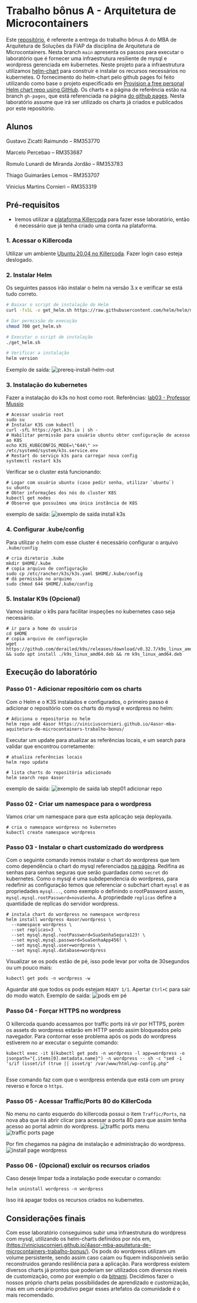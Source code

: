 # Trabalho bônus A - Arquitetura de Microcontainers

Este [repositório](https://github.com/viniciusCornieri/4asor-mba-aquitetura-de-microcontainers-trabalho-bonus/tree/main), é referente a entrega do trabalho bônus A do MBA de Arquitetura de Soluções da FIAP da disciplina de Arquitetura de Microcontainers. Nesta branch `main` apresenta os passos para executar o laboratório que é fornecer uma infraestrutura resiliente de mysql e wordpress gerenciada em kubernetes. Neste projeto para a infraestrutura utilizamos [helm-chart](https://helm.sh/) para construir e instalar os recursos necessários no kubernetes. O fornecimento do helm-chart pelo github pages foi feito utilizando como base o projeto especificado em [Provision a free personal Helm chart repo using GitHub](https://medium.com/@gerkElznik/provision-a-free-personal-helm-chart-repo-using-github-583b668d9ba4). Os charts e a página de referência estão na branch `gh-pages`, que está referenciada na página [do github pages](https://viniciuscornieri.github.io/4asor-mba-aquitetura-de-microcontainers-trabalho-bonus/). Nesta laboratório assume que irá ser utilizado os charts já criados e publicados por este repositório.

## Alunos

Gustavo Zicatti Raimundo – RM353770 

Marcelo Percebao – RM353687 

Romulo Lunardi de Miranda Jordão – RM353783 

Thiago Guimarães Lemos – RM353707 

Vinicius Martins Cornieri – RM353319 

## Pré-requisitos

* Iremos utilizar a [plataforma Killercoda](https://killercoda.com/) para fazer esse laboratório, então é necessário que já tenha criado uma conta na plataforma. 

### 1. Acessar o Killercoda 

Utilizar um ambiente [Ubuntu 20.04 no Killercoda](https://killercoda.com/playgrounds/scenario/ubuntu). Fazer login caso esteja deslogado.

### 2. Instalar Helm

Os seguintes passos irão instalar o helm na versão 3.x e verificar se está tudo correto.

```sh
# Baixar o script de instalação do Helm
curl -fsSL -o get_helm.sh https://raw.githubusercontent.com/helm/helm/main/scripts/get-helm-3

# Dar permissão de execução
chmod 700 get_helm.sh

# Executar o script de instalação
./get_helm.sh

# Verificar a instalação
helm version

```

Exemplo de saída:
![prereq-install-helm-out](docs/prereq-install-helm-out.png)

### 3. Instalação do kubernetes

Fazer a instalação do k3s no host como root. Referências: [lab03 - Professor Mussio](https://github.com/lmussio/lab-container-linux/tree/main/lab03)

```shell
# Acessar usuário root
sudo su
# Instalar K3S com kubectl
curl -sfL https://get.k3s.io | sh -
# Habilitar permissão para usuário ubuntu obter configuração de acesso ao K8S
echo K3S_KUBECONFIG_MODE=\"644\" >> /etc/systemd/system/k3s.service.env
# Restart do serviço k3s para carregar nova config
systemctl restart k3s
```
Verificar se o cluster está funcionando:
```shell
# Logar com usuário ubuntu (caso pedir senha, utilizar `ubuntu`)
su ubuntu
# Obter informações dos nós do cluster K8S
kubectl get nodes
# Observe que possuímos uma única instância de K8S
```

exemplo de saída:
![exemplo de saída install k3s](docs/prereq-install-k3s-out.png)

### 4. Configurar .kube/config

Para utilizar o helm com esse cluster é necessário configurar o arquivo `.kube/config`

```shell
# cria diretorio .kube
mkdir $HOME/.kube
# copia arquivo de configuração
sudo cp /etc/rancher/k3s/k3s.yaml $HOME/.kube/config
# dá permissão no arquimo
sudo chmod 644 $HOME/.kube/config
```

### 5. Instalar K9s (Opcional)

Vamos instalar o k9s para facilitar inspeções no kubernetes caso seja necessário.

```shell
# ir para a home do usuário
cd $HOME
# copia arquivo de configuração
wget https://github.com/derailed/k9s/releases/download/v0.32.7/k9s_linux_amd64.deb && sudo apt install ./k9s_linux_amd64.deb && rm k9s_linux_amd64.deb
```

## Execução do laboratório

### Passo 01 - Adicionar repositório com os charts

Com o Helm e o K3S instalados e configurados, o primeiro passo é adicionar o repositório com os charts do mysql e wordpress no helm:

```shell
# Adiciona o repositorio no helm
helm repo add 4asor https://viniciuscornieri.github.io/4asor-mba-aquitetura-de-microcontainers-trabalho-bonus/

```

Executar um update para atualizar as referências locais, e um search para validar que encontrou corretamente:

```shell
# atualiza referências locais
helm repo update

# lista charts do repositória adicionado
helm search repo 4asor

```

exemplo de saída:
![exemplo de saída lab step01 adicionar repo](docs/lab-step01-adicionar-repo.png)

### Passo 02 - Criar um namespace para o wordpress

Vamos criar um namespace para que esta aplicação seja deployada.

```shell
# cria o namespace wordpress no kubernetes
kubectl create namespace wordpress

```

### Passo 03 - Instalar o chart customizado do wordpress

Com o seguinte comando iremos instalar o chart do wordpress que tem como dependência o chart do mysql referenciados [na página](https://viniciuscornieri.github.io/4asor-mba-aquitetura-de-microcontainers-trabalho-bonus/). Redifina as senhas para senhas seguras que serão guardadas como `secret` do kubernetes. Como o mysql é uma subdependencia do wordpress, para redefinir as configuração temos que referenciar o subchart chart `mysql` e as propriedades `mysql...`, como exemplo o definindo o rootPassword assim, `mysql.mysql.rootPassword=novaSenha`. A propriedade `replicas` define a quantidade de replicas do servidor wordpress.

```shell
# instala chart do wordpress no namespace wordpress
helm install wordpress 4asor/wordpress \
  --namespace wordpress \
  --set replicas=3  \
  --set mysql.mysql.rootPassword=SuaSenhaSegura123! \
  --set mysql.mysql.password=SuaSenhaApp456! \
  --set mysql.mysql.user=wordpress \
  --set mysql.mysql.database=wordpress

```

Visualizar se os pods estão de pé, isso pode levar por volta de 30segundos ou um pouco mais:

```shell
kubectl get pods -n wordpress -w
```

Aguardar até que todos os pods estejam `READY 1/1`. Apertar `Ctrl+C` para sair do modo watch.
Exemplo de saida:
![pods em pé](docs/pods-up.png)

### Passo 04 - Forçar HTTPS no wordpress

O killercoda quando acessamos por traffic ports irá vir por HTTPS, porém os assets do wordpress estarão em HTTP sendo assim bloqueados pelo navegador. Para contornar esse problema após os pods do wordpress estiverem no ar executar o seguinte comando:

```shell
kubectl exec -it $(kubectl get pods -n wordpress -l app=wordpress -o jsonpath="{.items[0].metadata.name}") -n wordpress -- sh -c "sed -i 's/if (isset/if (true || isset/g' /var/www/html/wp-config.php"


```

Esse comando faz com que o wordpress entenda que está com um proxy reverso e force o `https`.

### Passo 05 - Acessar Traffic/Ports 80 do KillerCoda

No menu no canto esquerdo do killercoda possui o item `Traffic/Ports`, na nova aba que irá abrir clicar para acessar a porta 80 para que assim tenha acesso ao portal admin do wordpress.
![traffic ports menu](docs/traffic-ports-menu.png)
![traffic ports page](docs/traffic-ports-page.png)

Por fim chegamos na página de instalação e administração do wordpress.
![install page wordpress](docs/install-page-wordpress.png)

### Passo 06 - (Opcional) excluir os recursos criados

Caso deseje limpar toda a instalação pode executar o comando:
```shell
helm uninstall wordpress -n wordpress
```

Isso irá apagar todos os recursos criados no kubernetes.


## Considerações finais

Com esse laboratório conseguimos subir uma infraestrutura do wordpress com mysql, utilizando os helm-charts definidos por nós em, [(https://viniciuscornieri.github.io/4asor-mba-aquitetura-de-microcontainers-trabalho-bonus/)](https://viniciuscornieri.github.io/4asor-mba-aquitetura-de-microcontainers-trabalho-bonus/). Os pods do wordpress utilizam um volume persistente, sendo assim caso caiam ou fiquem indisponiveis serão reconstruidos gerando resiliência para a aplicação. Para wordpress existem diversos charts já prontos que poderiam ser utilizados com diversos niveis de customização, como por exemplo o da [bitnami](https://artifacthub.io/packages/helm/bitnami/wordpress). Decidimos fazer o nossos próprio charts pelas possibilidades de aprendizado e customização, mas em um cenário produtivo pegar esses artefatos da comunidade é o mais recomendado.
